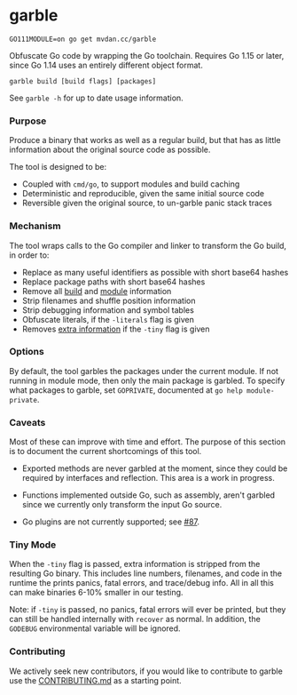 # garble

	GO111MODULE=on go get mvdan.cc/garble

Obfuscate Go code by wrapping the Go toolchain. Requires Go 1.15 or later, since
Go 1.14 uses an entirely different object format.

	garble build [build flags] [packages]

See `garble -h` for up to date usage information.

### Purpose

Produce a binary that works as well as a regular build, but that has as little
information about the original source code as possible.

The tool is designed to be:

* Coupled with `cmd/go`, to support modules and build caching
* Deterministic and reproducible, given the same initial source code
* Reversible given the original source, to un-garble panic stack traces

### Mechanism

The tool wraps calls to the Go compiler and linker to transform the Go build, in
order to:

* Replace as many useful identifiers as possible with short base64 hashes
* Replace package paths with short base64 hashes
* Remove all [build](https://golang.org/pkg/runtime/#Version) and [module](https://golang.org/pkg/runtime/debug/#ReadBuildInfo) information
* Strip filenames and shuffle position information
* Strip debugging information and symbol tables
* Obfuscate literals, if the `-literals` flag is given
* Removes [extra information](#tiny-mode) if the `-tiny` flag is given

### Options

By default, the tool garbles the packages under the current module. If not
running in module mode, then only the main package is garbled. To specify what
packages to garble, set `GOPRIVATE`, documented at `go help module-private`.

### Caveats

Most of these can improve with time and effort. The purpose of this section is
to document the current shortcomings of this tool.

* Exported methods are never garbled at the moment, since they could
  be required by interfaces and reflection. This area is a work in progress.

* Functions implemented outside Go, such as assembly, aren't garbled since we
  currently only transform the input Go source.

* Go plugins are not currently supported; see [#87](https://github.com/burrowers/garble/issues/87).

### Tiny Mode

When the `-tiny` flag is passed, extra information is stripped from the resulting 
Go binary. This includes line numbers, filenames, and code in the runtime the 
prints panics, fatal errors, and trace/debug info. All in all this can make binaries 
6-10% smaller in our testing.

Note: if `-tiny` is passed, no panics, fatal errors will ever be printed, but they can
still be handled internally with `recover` as normal. In addition, the `GODEBUG` 
environmental variable will be ignored.

### Contributing
We actively seek new contributors, if you would like to contribute to garble use the 
[CONTRIBUTING.md](CONTRIBUTING.md) as a starting point.
